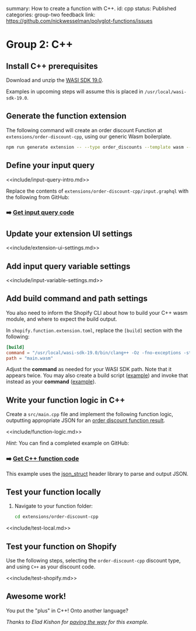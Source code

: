 summary: How to create a function with C++.
id: cpp
status: Published
categories: group-two
feedback link: https://github.com/nickwesselman/polyglot-functions/issues

# Group 2: C++

## Install C++ prerequisites

Download and unzip the [WASI SDK 19.0](https://github.com/WebAssembly/wasi-sdk/releases/tag/wasi-sdk-19).

Examples in upcoming steps will assume this is placed in `/usr/local/wasi-sdk-19.0`.

## Generate the function extension

The following command will create an order discount Function at `extensions/order-discount-cpp`, using our generic Wasm boilerplate.

```bash
npm run generate extension -- --type order_discounts --template wasm --name order-discount-cpp
```

## Define your input query

<<include/input-query-intro.md>>

Replace the contents of `extensions/order-discount-cpp/input.graphql` with the following from GitHub:

### ➡️ [Get input query code](https://github.com/nickwesselman/polyglot-functions/blob/main/app/extensions/order-discount-cpp/input.graphql)

## Update your extension UI settings

<<include/extension-ui-settings.md>>

## Add input query variable settings

<<include/input-variable-settings.md>>

## Add build command and path settings

You also need to inform the Shopify CLI about how to build your C++ wasm module, and where to expect the build output.

In `shopify.function.extension.toml`, replace the `[build]` section with the following:

```toml
[build]
command = "/usr/local/wasi-sdk-19.0/bin/clang++ -Oz -fno-exceptions -std=c++17 --sysroot=/usr/local/wasi-sdk-19.0/share/wasi-sysroot src/main.cpp -o main.wasm"
path = "main.wasm"
```

Adjust the **command** as needed for your WASI SDK path. Note that it appears twice. You may also create a build script ([example](https://github.com/nickwesselman/polyglot-functions/blob/main/app/extensions/order-discount-cpp/build.sh)) and invoke that instead as your **command** ([example](https://github.com/nickwesselman/polyglot-functions/blob/main/app/extensions/order-discount-cpp/shopify.function.extension.toml#L6)).

## Write your function logic in C++

Create a `src/main.cpp` file and implement the following function logic, outputting appropriate JSON for an [order discount function result](https://shopify.dev/docs/api/functions/reference/order-discounts/graphql/functionresult).

<<include/function-logic.md>>

_Hint_: You can find a completed example on GitHub:

### ➡️ [Get C++ function code](https://github.com/nickwesselman/polyglot-functions/tree/main/app/extensions/order-discount-cpp/src)

This example uses the [json_struct](https://github.com/jorgen/json_struct) header library to parse and output JSON.

## Test your function locally

1. Navigate to your function folder:

    ```bash
    cd extensions/order-discount-cpp
    ```

<<include/test-local.md>>

## Test your function on Shopify

Use the following steps, selecting the `order-discount-cpp` discount type, and using `C++` as your discount code.

<<include/test-shopify.md>>

## Awesome work!

You put the "plus" in C++! Onto another language?

_Thanks to Elad Kishon for [paving the way](https://medium.com/@eladk/implementing-a-webassembly-shopify-function-using-c-fa9904e21d9) for this example._
